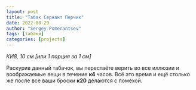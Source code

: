 ```yaml
---
layout: post
title: "Табак Сержант Перчик"
date: 2022-08-29
author: "Sergey Pomerantsev"
tags: [табаки]
categories: [projects]
---
```


*КИ8, 10 см [или 1 порция за 1 см]*

Раскурив данный табачок, вы перестаёте верить во все иллюзии и воображаемые вещи в течение **к4** часов. Всё это время и ещё столько же после все ваши броски **к20** делаются с помехой.
